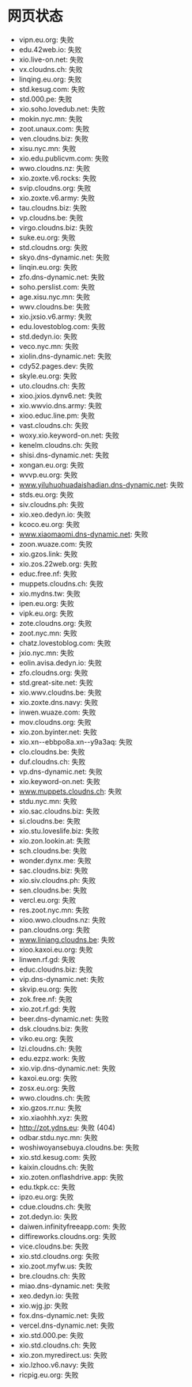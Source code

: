 # 网页状态
- vipn.eu.org: 失败
- edu.42web.io: 失败
- xio.live-on.net: 失败
- vx.cloudns.ch: 失败
- linqing.eu.org: 失败
- std.kesug.com: 失败
- std.000.pe: 失败
- xio.soho.lovedub.net: 失败
- mokin.nyc.mn: 失败
- zoot.unaux.com: 失败
- ven.cloudns.biz: 失败
- xisu.nyc.mn: 失败
- xio.edu.publicvm.com: 失败
- wwo.cloudns.nz: 失败
- xio.zoxte.v6.rocks: 失败
- svip.cloudns.org: 失败
- xio.zoxte.v6.army: 失败
- tau.cloudns.biz: 失败
- vp.cloudns.be: 失败
- virgo.cloudns.biz: 失败
- suke.eu.org: 失败
- std.cloudns.org: 失败
- skyo.dns-dynamic.net: 失败
- linqin.eu.org: 失败
- zfo.dns-dynamic.net: 失败
- soho.perslist.com: 失败
- age.xisu.nyc.mn: 失败
- wwv.cloudns.be: 失败
- xio.jxsio.v6.army: 失败
- edu.lovestoblog.com: 失败
- std.dedyn.io: 失败
- veco.nyc.mn: 失败
- xiolin.dns-dynamic.net: 失败
- cdy52.pages.dev: 失败
- skyle.eu.org: 失败
- uto.cloudns.ch: 失败
- xioo.jxios.dynv6.net: 失败
- xio.wwvio.dns.army: 失败
- xioo.educ.line.pm: 失败
- vast.cloudns.ch: 失败
- woxy.xio.keyword-on.net: 失败
- kenelm.cloudns.ch: 失败
- shisi.dns-dynamic.net: 失败
- xongan.eu.org: 失败
- wvvp.eu.org: 失败
- www.yiluhuohuadaishadian.dns-dynamic.net: 失败
- stds.eu.org: 失败
- siv.cloudns.ph: 失败
- xio.xeo.dedyn.io: 失败
- kcoco.eu.org: 失败
- www.xiaomaomi.dns-dynamic.net: 失败
- zoon.wuaze.com: 失败
- xio.gzos.link: 失败
- xio.zos.22web.org: 失败
- educ.free.nf: 失败
- muppets.cloudns.ch: 失败
- xio.mydns.tw: 失败
- ipen.eu.org: 失败
- vipk.eu.org: 失败
- zote.cloudns.org: 失败
- zoot.nyc.mn: 失败
- chatz.lovestoblog.com: 失败
- jxio.nyc.mn: 失败
- eolin.avisa.dedyn.io: 失败
- zfo.cloudns.org: 失败
- std.great-site.net: 失败
- xio.wwv.cloudns.be: 失败
- xio.zoxte.dns.navy: 失败
- inwen.wuaze.com: 失败
- mov.cloudns.org: 失败
- xio.zon.byinter.net: 失败
- xio.xn--ebbpo8a.xn--y9a3aq: 失败
- clo.cloudns.be: 失败
- duf.cloudns.ch: 失败
- vp.dns-dynamic.net: 失败
- xio.keyword-on.net: 失败
- www.muppets.cloudns.ch: 失败
- stdu.nyc.mn: 失败
- xio.sac.cloudns.biz: 失败
- si.cloudns.be: 失败
- xio.stu.loveslife.biz: 失败
- xio.zon.lookin.at: 失败
- sch.cloudns.be: 失败
- wonder.dynx.me: 失败
- sac.cloudns.biz: 失败
- xio.siv.cloudns.ph: 失败
- sen.cloudns.be: 失败
- vercl.eu.org: 失败
- res.zoot.nyc.mn: 失败
- xioo.wwo.cloudns.nz: 失败
- pan.cloudns.org: 失败
- www.liniang.cloudns.be: 失败
- xioo.kaxoi.eu.org: 失败
- linwen.rf.gd: 失败
- educ.cloudns.biz: 失败
- vip.dns-dynamic.net: 失败
- skvip.eu.org: 失败
- zok.free.nf: 失败
- xio.zot.rf.gd: 失败
- beer.dns-dynamic.net: 失败
- dsk.cloudns.biz: 失败
- viko.eu.org: 失败
- lzi.cloudns.ch: 失败
- edu.ezpz.work: 失败
- xio.vip.dns-dynamic.net: 失败
- kaxoi.eu.org: 失败
- zosx.eu.org: 失败
- wwo.cloudns.ch: 失败
- xio.gzos.rr.nu: 失败
- xio.xiaohhh.xyz: 失败
- http://zot.ydns.eu: 失败 (404)
- odbar.stdu.nyc.mn: 失败
- woshiwoyansebuya.cloudns.be: 失败
- xio.std.kesug.com: 失败
- kaixin.cloudns.ch: 失败
- xio.zoten.onflashdrive.app: 失败
- edu.tkpk.cc: 失败
- ipzo.eu.org: 失败
- cdue.cloudns.ch: 失败
- zot.dedyn.io: 失败
- daiwen.infinityfreeapp.com: 失败
- diffireworks.cloudns.org: 失败
- vice.cloudns.be: 失败
- xio.std.cloudns.org: 失败
- xio.zoot.myfw.us: 失败
- bre.cloudns.ch: 失败
- miao.dns-dynamic.net: 失败
- xeo.dedyn.io: 失败
- xio.wjg.jp: 失败
- fox.dns-dynamic.net: 失败
- vercel.dns-dynamic.net: 失败
- xio.std.000.pe: 失败
- xio.std.cloudns.ch: 失败
- xio.zon.myredirect.us: 失败
- xio.lzhoo.v6.navy: 失败
- ricpig.eu.org: 失败
